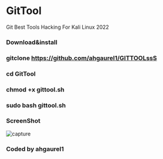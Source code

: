 # GitTool
Git Best Tools Hacking For Kali Linux 2022

### Download&install

### gitclone https://github.com/ahgaurel1/GITTOOLssS

### cd GitTool

### chmod +x gittool.sh

### sudo bash gittool.sh

### ScreenShot 

![capture](![gittoolsc](![gittoolsc](https://user-images.githubusercontent.com/94483858/157420699-d499fa35-5544-4e57-8eea-e55df07c2473.png)))

### Coded by ahgaurel1
